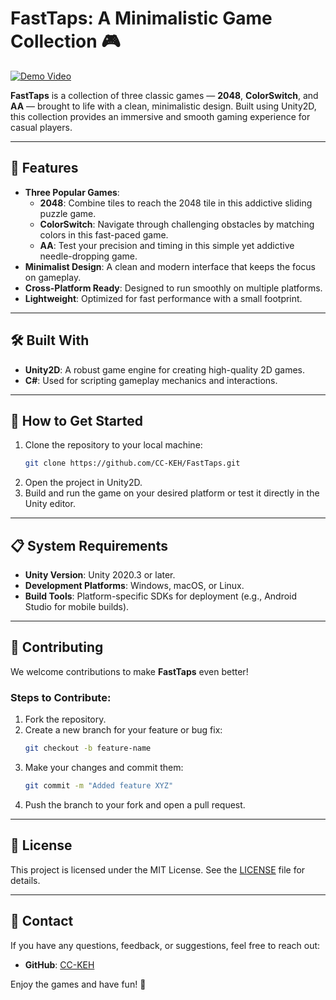 # FastTaps: A Minimalistic Game Collection 🎮

[![Demo Video](https://img.youtube.com/vi/oPxjWnPXs1Q/0.jpg)](https://youtube.com/shorts/oPxjWnPXs1Q?si=vPMOOwRVixMdMfkb)


**FastTaps** is a collection of three classic games — **2048**, **ColorSwitch**, and **AA** — brought to life with a clean, minimalistic design. Built using Unity2D, this collection provides an immersive and smooth gaming experience for casual players.

---

## 🌟 Features

- **Three Popular Games**:
  - **2048**: Combine tiles to reach the 2048 tile in this addictive sliding puzzle game.
  - **ColorSwitch**: Navigate through challenging obstacles by matching colors in this fast-paced game.
  - **AA**: Test your precision and timing in this simple yet addictive needle-dropping game.
- **Minimalist Design**: A clean and modern interface that keeps the focus on gameplay.
- **Cross-Platform Ready**: Designed to run smoothly on multiple platforms.
- **Lightweight**: Optimized for fast performance with a small footprint.

---

## 🛠️ Built With

- **Unity2D**: A robust game engine for creating high-quality 2D games.
- **C#**: Used for scripting gameplay mechanics and interactions.

---

## 🚀 How to Get Started

1. Clone the repository to your local machine:  
   ```bash
   git clone https://github.com/CC-KEH/FastTaps.git
   ```
2. Open the project in Unity2D.  
3. Build and run the game on your desired platform or test it directly in the Unity editor.

---

## 📋 System Requirements

- **Unity Version**: Unity 2020.3 or later.  
- **Development Platforms**: Windows, macOS, or Linux.  
- **Build Tools**: Platform-specific SDKs for deployment (e.g., Android Studio for mobile builds).

---

## 🤝 Contributing

We welcome contributions to make **FastTaps** even better!  

### Steps to Contribute:
1. Fork the repository.  
2. Create a new branch for your feature or bug fix:  
   ```bash
   git checkout -b feature-name
   ```
3. Make your changes and commit them:  
   ```bash
   git commit -m "Added feature XYZ"
   ```
4. Push the branch to your fork and open a pull request.

---

## 📜 License

This project is licensed under the MIT License. See the [LICENSE](LICENSE) file for details.

---

## 📧 Contact

If you have any questions, feedback, or suggestions, feel free to reach out:

- **GitHub**: [CC-KEH](https://github.com/CC-KEH)

Enjoy the games and have fun! 🎉
